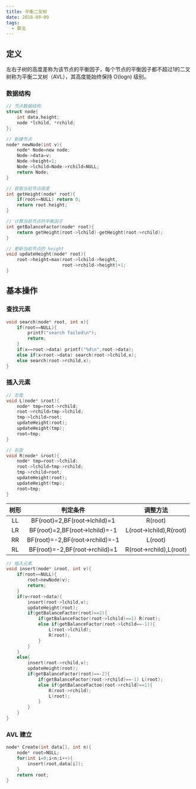 ```yaml
---
title: 平衡二叉树
date: 2018-09-09
tags:
  - 算法
---
```


## 定义

左右子树的高度差称为该节点的平衡因子，每个节点的平衡因子都不超过1的二叉树称为平衡二叉树（AVL），其高度能始终保持 O(logn) 级别。

### 数据结构

```C
// 节点数据结构
struct node{
    int data,height;
    node *lchild, *rchild;
};
```

```C
// 新建节点
node* newNode(int v){
    node* Node=new node;
    Node->data=v;
    Node->height=1;
    Node->lchild=Node->rchild=NULL;
    return Node;
}
```

```C
// 获取当前节点高度
int getHeight(node* root){
    if(root==NULL) return 0;
    return root.height;
}
```

```C
// 计算当前节点的平衡因子
int getBalanceFactor(node* root){
    return getHeight(root->lchild)-getHeight(root->rchild);
}
```

```C
// 更新当前节点的 height
void updateHeight(node* root){
    root->height=max(root->lchild->height,
                     root->rchild->height)+1;
}
```

## 基本操作

### 查找元素

```C
void search(node* root, int x){
    if(root==NULL){
        printf("search failed\n");
        return;
    }
    if(x==root->data) printf("%d\n",root->data);
    else if(x<root->data) search(root->lchild,x);
    else search(root->rchild,x);
}
```

### 插入元素

```C
// 左旋
void L(node* &root){
    node* tmp=root->rchild;
    root->rchild=tmp->lchild;
    tmp->lchild=root;
    updateHeight(root);
    updateHeight(tmp);
    root=tmp;
}
```

```C
// 右旋
void R(node* &root){
    node* tmp=root->lchild;
    root->lchild=tmp->rchild;
    tmp->rchild=root;
    updateHeight(root);
    updateHeight(tmp);
    root=tmp;
}
```

| 树形  |            判定条件             |        调整方法         |
| :---: | :-----------------------------: | :---------------------: |
|  LL   |  BF(root)=2,BF(root->lchild)=1  |         R(root)         |
|  LR   | BF(root)=2,BF(root->lchild)=-1  | L(root->lchild),R(root) |
|  RR   | BF(root)=-2,BF(root->rchild)=-1 |         L(root)         |
|  RL   | BF(root)=-2,BF(root->rchild)=1  | R(root->rchild),L(root) |

```C
// 插入元素
void insert(node* &root, int v){
    if(root==NULL){
        root=newNode(v);
        return;
    }
    if(v<root->data){
        insert(root->lchild,v);
        updateHeight(root);
        if(getBalanceFactor(root)==2){
            if(getBalanceFactor(root->lchild)==1) R(root);
            else if(getBalanceFactor(root->lchild==-1)){
                L(root->lchild);
                R(root);
            }
        }
    }
    else{
        insert(root->rchild,v);
        updateHeight(root);
        if(getBalanceFactor(root)==-2){
            if(getBalanceFactor(root->rchild)==-1) L(root);
            else if(getBalanceFactoe(root->rchild)==1){
                R(root->rchild);
                L(root);
            }
        }
    }
}
```

### AVL 建立

```C
node* Create(int data[], int n){
    node* root=NULL;
    for(int i=0;i<n;i++){
        insert(root,data[i]);
    }
    return root;
}
```



	